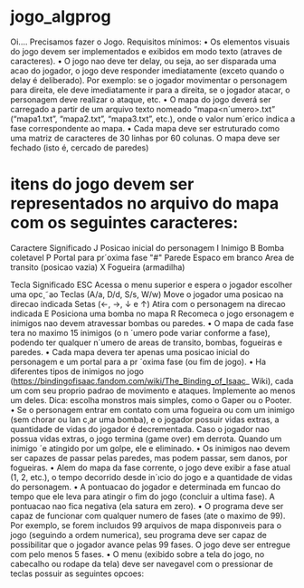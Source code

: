 # jogo_algprog

Oi.... Precisamos fazer o Jogo.
Requisitos mínimos:
• Os elementos visuais do jogo devem ser implementados e exibidos em modo texto (atraves de caracteres).
• O jogo nao deve ter delay, ou seja, ao ser disparada uma acao do jogador, o jogo deve responder imediatamente
(exceto quando o delay é deliberado). Por exemplo: se o jogador movimentar o personagem para direita, ele
deve imediatamente ir para a direita, se o jogador atacar, o personagem deve realizar o ataque, etc.
• O mapa do jogo deverá ser carregado a partir de um arquivo texto nomeado “mapa<n´umero>.txt” (“mapa1.txt”,
“mapa2.txt”, “mapa3.txt”, etc.), onde o valor num´erico indica a fase correspondente ao mapa.
• Cada mapa deve ser estruturado como uma matriz de caracteres de 30 linhas por 60 colunas. O mapa deve ser
fechado (isto é, cercado de paredes)
# itens do jogo devem ser representados no arquivo do mapa com os seguintes caracteres:
Caractere Significado
J Posicao inicial do personagem
I Inimigo
B Bomba coletavel
P Portal para pr´oxima fase
"#" Parede
Espaco em branco Area de transito (posicao vazia)
X Fogueira (armadilha)

Tecla Significado
ESC Acessa o menu superior e espera o jogador escolher uma opc¸˜ao
Teclas (A/a, D/d, S/s, W/w)
Move o jogador uma posicao na direcao indicada
Setas (←, →, ↓ e ↑) Atira com o personagem na direcao indicada
E Posiciona uma bomba no mapa
R Recomeca o jogo
ersonagem e inimigos nao devem atravessar bombas ou paredes.
• O mapa de cada fase tera no maximo 15 inimigos (o n ´umero pode variar conforme a fase), podendo ter qualquer
n´umero de areas de transito, bombas, fogueiras e paredes.
• Cada mapa devera ter apenas uma posicao inicial do personagem e um portal para a pr ´oxima fase (ou fim de
jogo).
• Ha diferentes tipos de inimigos no jogo (https://bindingofisaac.fandom.com/wiki/The_Binding_of_Isaac_
Wiki), cada um com seu proprio padrao de movimento e ataques. Implemente ao menos um deles. Dica: escolha
monstros mais simples, como o Gaper ou o Pooter.
• Se o personagem entrar em contato com uma fogueira ou com um inimigo (sem chorar ou lan c¸ar uma bomba), e o
jogador possuir vidas extras, a quantidade de vidas do jogador é decrementada. Caso o jogador nao possua vidas
extras, o jogo termina (game over) em derrota. Quando um inimigo ´e atingido por um golpe, ele e eliminado.
• Os inimigos nao devem ser capazes de passar pelas paredes, mas podem passar, sem danos, por fogueiras.
• Alem do mapa da fase corrente, o jogo deve exibir a fase atual (1, 2, etc.), o tempo decorrido desde in´ıcio do
jogo e a quantidade de vidas do personagem.
• A pontuacao do jogador e determinada em funcao do tempo que ele leva para atingir o fim do jogo (concluir a
ultima fase). A pontuacao nao fica negativa (ela satura em zero).
• O programa deve ser capaz de funcionar com qualquer numero de fases (ate o maximo de 99). Por exemplo, se
forem incluıdos 99 arquivos de mapa disponıveis para o jogo (seguindo a ordem numerica), seu programa deve
ser capaz de possibilitar que o jogador avance pelas 99 fases. O jogo deve ser entregue com pelo menos 5 fases.
• O menu (exibido sobre a tela do jogo, no cabecalho ou rodape da tela) deve ser navegavel com o pressionar de
teclas possuir as seguintes opcoes:
